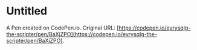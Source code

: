 # Untitled

A Pen created on CodePen.io. Original URL: [https://codepen.io/eyrysqlg-the-scripter/pen/BaXjZPO](https://codepen.io/eyrysqlg-the-scripter/pen/BaXjZPO).

